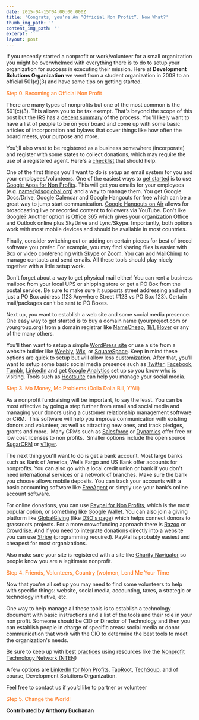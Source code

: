 ```yaml
---
date: 2015-04-15T04:00:00.000Z
title: 'Congrats, you’re An “Official Non Profit”. Now What?'
thumb_img_path: ''
content_img_path: ''
excerpt: ''
layout: post
---
```

If you recently started a nonprofit or work/volunteer for a small organization you might be overwhelmed with everything there is to do to setup your organization for success in executing their mission. Here at **Development Solutions Organization** we went from a student organization in 2008 to an official 501(c)(3) and have some tips on getting started.
  
<font color="#ff6600">Step 0. Becoming an Official Non Profit</font>

There are many types of nonprofits but one of the most common is the 501(c)(3). This allows you to be tax exempt. That's beyond the scope of this post but the IRS has a [decent summary](http://www.irs.gov/pub/irs-pdf/p4220.pdf) of the process. You'll likely want to have a list of people to be on your board and come up with some basic articles of incorporation and bylaws that cover things like how often the board meets, your purpose and more.

You';ll also want to be registered as a business somewhere (incorporate) and register with some states to collect donations, which may require the use of a registered agent. Here's a [checklist](http://smallbusiness.findlaw.com/incorporation-and-legal-structures/checklist-starting-a-non-profit-corporation.html) that should help.

One of the first things you'll want to do is setup an email system for you and your employees/volunteers. One of the easiest ways to [get started](http://www.google.com/nonprofits/learning/getting-started.html#tab1) is to use [Google Apps for Non Profits](http://www.google.com/nonprofits/products/). This will get you emails for your employees (e.g. name@dsoglobal.org) and a way to manage them. You get Google Docs/Drive, Google Calendar and Google Hangouts for free which can be a great way to jump start communication. [Google Hangouts on Air](https://plus.google.com/hangouts/onair) allows for broadcasting live or recorded content to followers via YouTube. Don't like Google? Another option is [Office 365](http://www.microsoft.com/about/corporatecitizenship/en-us/office365-for-nonprofits/) which gives your organization Office and Outlook online plus SkyDrive and Lync/Skype. Importantly, both options work with most mobile devices and should be available in most countries. 

Finally, consider switching out or adding on certain pieces for best of breed software you prefer. For example, you may find sharing files is easier with [Box](http://www.box.org/) or video conferencing with [Skype](http://www.skype.com/) or [Zoom](http://www.zoom.us/). You can add [MailChimp](http://mailchimp.com/) to manage contacts and send emails. All these tools should play nicely together with a little setup work.

Don't forget about a way to get physical mail either! You can rent a business mailbox from your local UPS or shipping store or get a PO Box from the postal service. Be sure to make sure it supports street addressing and not a just a PO Box address (123 Anywhere Street #123 vs PO Box 123). Certain mail/packages can't be sent to PO Boxes.

Next up, you want to establish a web site and some social media presence. One easy way to get started is to buy a domain name (yourproject.com or yourgroup.org) from a domain registrar like [NameCheap](http://www.namecheap.com), [1&1](http://www.1and1.com), [Hover](https://www.hover.com/) or any of the many others.

You’ll then want to setup a simple [WordPress site](http://premium.wpmudev.org/blog/wordpress-for-non-profits-the-complete-guide/) or use a site from a website builder like [Weebly](http://www.weebly.com/), [Wix](http://www.wix.com), or [SquareSpace](http://squarespace.com). Keep in mind these options are quick to setup but will allow less customization. After that, you'll want to setup some basic social media presence such as [Twitter](http://orgspring.com/creating-a-nonprofit-twitter-account/), [Facebook](http://www.knowledgeharbor.com/facebook-for-small-organizations-and-associations), [Tumblr](http://mashable.com/2011/09/16/tumblr-non-profits/), [LinkedIn](https://business.linkedin.com/marketing-solutions/company-pages/get-started) and get [Google Analytics](https://support.google.com/analytics/answer/1008015?hl=en) set up so you know who is visiting. Tools such as [Hootsuite](https://hootsuite.com/) can help you manage your social media.
      
<font color="#ff6600">Step 3. Mo Money, Mo Problems (Dolla Dolla Bill, Y'All)</font>

As a nonprofit fundraising will be important, to say the least. You can be most effective by going a step further from email and social media and managing your donors using a customer relationship management software or CRM.  This software will help you improve communication with existing donors and volunteer, as well as attracting new ones, and track pledges, grants and more.  Many CRMs such as [Salesforce](http://www.salesforcefoundation.org/nonprofit/) or [Dynamics](http://www.microsoft.com/en-US/dynamics/crm-customer-center/non-profit-pricing.aspx) offer free or low cost licenses to non profits.  Smaller options include the open source [SugarCRM](<https://www.sugarcrm.com/solutions/non-profit" target="_blank" rel="noopener noreferrer>) or [vTiger](https://www.vtiger.com/open-source/).

The next thing you'll want to do is get a bank account. Most large banks such as Bank of America, Wells Fargo and US Bank offer accounts for nonprofits. You can also go with a local credit union or bank if you don't need international services or a network of branches. Make sure the bank you choose allows mobile deposits. You can track your accounts with a basic accounting software like [FreeAgent](http://www.freeagent.com/) or simply use your bank’s online account software.

For online donations, you can use [Paypal for Non Profits](http://www.paypal.com/nonprofit/), which is the most popular option, or something like [Google Wallet](http://www.google.com/nonprofits/onlinebasics/). You can also join a giving platform like [GlobalGiving](http://www.globalgiving.org/) (like [DSO's page](http://www.globalgiving.org/projects/enable-volunteer-consultants-tackle-global-issues/)) which helps connect donors to grassroots projects. For a more crowdfunding approach there is [Razoo](http://www.razoo.com/p/nonprofits) or [Crowdrise](http://www.crowdrise.com/). And if you need to integrate donations directly into a website you can use [Stripe](http://stripe.com/) (programming required). PayPal is probably easiest and cheapest for most organizations.

Also make sure your site is registered with a site like [Charity Navigator](http://www.charitynavigator.org/) so people know you are a legitimate nonprofit.

<font color="#ff6600">Step 4. Friends, Volunteers, Country (wo)men, Lend Me Your Time</font>

Now that you're all set up you may need to find some volunteers to help with specific things: website, social media, accounting, taxes, a strategic or technology initiative, etc.


One way to help manage all these tools is to establish a technology document with basic instructions and a list of the tools and their role in your non profit. Someone should be CIO or Director of Technology and then you can establish people in charge of specific areas: social media or donor communication that work with the CIO to determine the best tools to meet the organization's needs.

Be sure to keep up with [best practices](http://www.nten.org/articles/2015/tech-is-everyones-job) using resources like the [Nonprofit Technology Network (NTEN](http://www.nten.org/))

A few options are [LinkedIn for Non Profits](http://nonprofits.linkedin.com/), [TapRoot](http://www.taprootfoundation.org/), [TechSoup](http://www.techsoup.org/), and of course, Development Solutions Organization.

Feel free to contact us if you’d like to partner or volunteer
      
<font color="#ff6600">Step 5. Change the World!</font>

**Contributed by Anthony Buchanan**